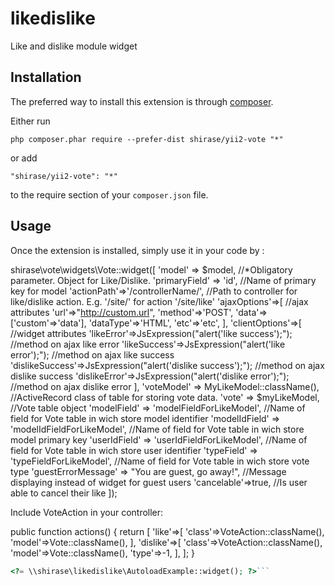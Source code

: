 likedislike
===========
Like and dislike module widget

Installation
------------

The preferred way to install this extension is through [composer](http://getcomposer.org/download/).

Either run

```
php composer.phar require --prefer-dist shirase/yii2-vote "*"
```

or add

```
"shirase/yii2-vote": "*"
```

to the require section of your `composer.json` file.


Usage
-----

Once the extension is installed, simply use it in your code by  :

shirase\vote\widgets\Vote::widget([
        'model' => $model, //*Obligatory parameter. Object for Like/Dislike.
        'primaryField' => 'id', //Name of primary key for model
        'actionPath'=>'/controllerName/', //Path to controller for like/dislike action. E.g. '/site/' for action '/site/like'
        'ajaxOptions'=>[
            //ajax attributes
            'url'=>"http://custom.url",
            'method'=>'POST',
            'data'=>['custom'=>'data'],
            'dataType'=>'HTML',
            'etc'=>'etc',
        ],
        'clientOptions'=>[
            //widget attributes
            'likeError'=>JsExpression("alert('like success');"); //method on ajax like error
            'likeSuccess'=>JsExpression("alert('like error');"); //method on ajax like success
            'dislikeSuccess'=>JsExpression("alert('dislike success');"); //method on ajax dislike success
            'dislikeError'=>JsExpression("alert('dislike error');"); //method on ajax dislike error
        ],
        'voteModel' => MyLikeModel::className(), //ActiveRecord class of table for storing vote data.
        'vote' => $myLikeModel, //Vote table object
        'modelField' => 'modelFieldForLikeModel', //Name of field for Vote table in wich store model identifier
        'modelIdField' => 'modelIdFieldForLikeModel', //Name of field for Vote table in wich store model primary key
        'userIdField' => 'userIdFieldForLikeModel', //Name of field for Vote table in wich store user identifier
        'typeField' => 'typeFieldForLikeModel', //Name of field for Vote table in wich store vote type
        'guestErrorMessage' => "You are guest, go away!", //Message displaying instead of widget for guest users
        'cancelable'=>true, //Is user able to cancel their like
    ]);

Include VoteAction in your controller:

public function actions()
    {
        return [
            'like'=>[
                'class'=>VoteAction::className(),
                'model'=>Vote::className(),
            ],
            'dislike'=>[
                'class'=>VoteAction::className(),
                'model'=>Vote::className(),
                'type'=>-1,
            ],
        ];
    }

```php
<?= \\shirase\likedislike\AutoloadExample::widget(); ?>```